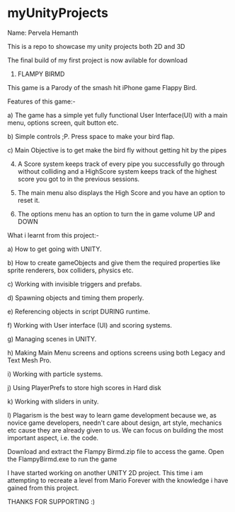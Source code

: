 # myUnityProjects

Name: Pervela Hemanth

This is a repo to showcase my unity projects both 2D and 3D

The final build of my first project is now avilable for download

1) FLAMPY BIRMD

This game is a Parody of the smash hit iPhone game Flappy Bird.

Features of this game:-

a) The game has a simple yet fully functional User Interface(UI) with a main menu, options screen, quit button etc.

b) Simple controls ;P. Press space to make your bird flap.

c) Main Objective is to get make the bird fly without getting hit by the pipes

4) A Score system keeps track of every pipe you successfully go through without colliding and a HighScore system keeps track of the highest score you got to in the previous sessions.

5) The main menu also displays the High Score and you have an option to reset it.

6) The options menu has an option to turn the in game volume UP and DOWN

What i learnt from this project:-

a) How to get going with UNITY.

b) How to create gameObjects and give them the required properties like sprite renderers, box colliders, physics etc.

c) Working with invisible triggers and prefabs.

d) Spawning objects and timing them properly.

e) Referencing objects in script DURING runtime.

f) Working with User interface (UI) and scoring systems.

g) Managing scenes in UNITY.

h) Making Main Menu screens and options screens using both Legacy and Text Mesh Pro.

i) Working with particle systems.

j) Using PlayerPrefs to store high scores in Hard disk

k) Working with sliders in unity.

l) Plagarism is the best way to learn game development because we, as novice game developers, needn't care about design, art style, mechanics etc cause they are already given to us. We can focus on building the most important aspect, i.e. the code.

Download and extract the Flampy Birmd.zip file to access the game.
Open the FlampyBirmd.exe to run the game

I have started working on another UNITY 2D project. This time i am attempting to recreate a level from Mario Forever with the knowledge i have gained from this project.

THANKS FOR SUPPORTING :)
